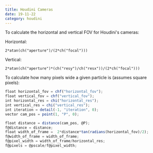 ```yaml
---
title: Houdini Cameras
date: 19-11-22
category: houdini
---
```


To calculate the horizontal and vertical FOV for Houdini's cameras:

Horizontal:
```
2*atan(ch("aperture")/(2*ch("focal")))
```
Vertical:
```
2*atan(ch("aperture")*(ch("resy")/ch("resx"))/(2*ch("focal")))
```

To calculate how many pixels wide a given particle is (assumes square pixels):
``` javascript
float horizontal_fov = chf("horizontal_fov");
float vertical_fov = chf("vertical_fov");
int horizontal_res = chi("horizontal_res");
int vertical_res = chi("vertical_res");
int iteration = detail(-1, "iteration", 0);
vector cam_pos = point(1, "P", 0);

float distance = distance(cam_pos, @P);
f@distance = distance;
float width_of_frame =  2*distance*tan(radians(horizontal_fov)/2);
f@width_of_frame = width_of_frame;
f@pixel_width = width_of_frame/horizontal_res;
f@pixels = @pscale/f@pixel_width;
```